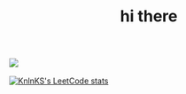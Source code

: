 <h1 align="center">hi there</h1>

</br>
<h3>
<a href="https://www.codewars.com/users/Svygzhryr">
    <img src="https://www.codewars.com/users/Svygzhryr/badges/large">
</a>
</h3>

[![KnlnKS's LeetCode stats](https://leetcode-stats-six.vercel.app/api?username=Svygzhryr&theme=dark)](https://github.com/KnlnKS/leetcode-stats)











